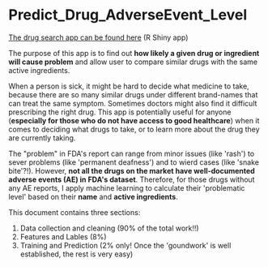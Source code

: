 # Predict_Drug_AdverseEvent_Level
[The drug search app can be found here](https://ccchang0111.shinyapps.io/shinyapp/) (R Shiny app)

The purpose of this app is to find out **how likely a given drug or ingredient will cause problem** and allow user to compare similar drugs with the same active ingredients. 

When a person is sick, it might be hard to decide what medicine to take, because there are so many similar drugs under different brand-names that can treat the same symptom. Sometimes doctors might also find it difficult prescribing the right drug.  This app is potentially useful for anyone (**especially for those who do not have access to good healthcare**) when it comes to deciding what drugs to take, or to learn more about the drug they are currently taking. 

The "problem" in FDA's report can range from minor issues (like 'rash') to sever problems (like 'permanent deafness') and to wierd cases (like 'snake bite'?!). However, **not all the drugs on the market have well-documented adverse events (AE) in FDA's dataset**. Therefore, for those drugs without any AE reports, I apply machine learning to calculate their 'problematic level' based on their **name** and **active ingredients**.

This document contains three sections:
1. Data collection and cleaning (90% of the total work!!)
2. Features and Lables (8%)
3. Training and Prediction (2% only! Once the 'goundwork' is well established, the rest is very easy)
